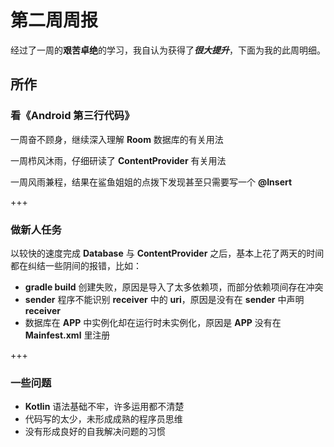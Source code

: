 # 第二周周报

经过了一周的**艰苦卓绝**的学习，我自认为获得了***很大提升***，下面为我的此周明细。

## 所作

### 看《Android 第三行代码》

一周奋不顾身，继续深入理解 **Room** 数据库的有关用法

一周栉风沐雨，仔细研读了 **ContentProvider** 有关用法

一周风雨兼程，结果在鲨鱼姐姐的点拨下发现甚至只需要写一个 **@Insert**

+++

### 做新人任务

以较快的速度完成 **Database** 与 **ContentProvider** 之后，基本上花了两天的时间都在纠结一些阴间的报错，比如：

- **gradle build** 创建失败，原因是导入了太多依赖项，而部分依赖项间存在冲突
- **sender** 程序不能识别 **receiver** 中的 **uri**，原因是没有在 **sender** 中声明 **receiver**
- 数据库在 **APP** 中实例化却在运行时未实例化，原因是 **APP** 没有在 **Mainfest.xml** 里注册

+++

### 一些问题

- **Kotlin** 语法基础不牢，许多运用都不清楚
- 代码写的太少，未形成成熟的程序员思维
- 没有形成良好的自我解决问题的习惯
